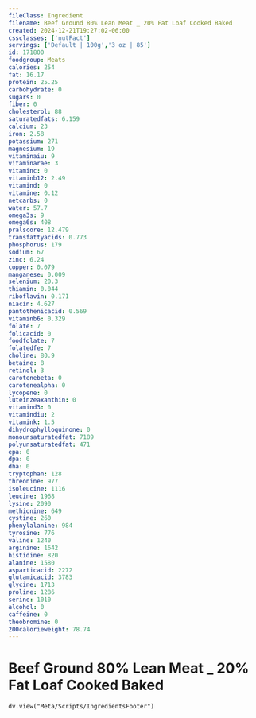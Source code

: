 ```yaml
---
fileClass: Ingredient
filename: Beef Ground 80% Lean Meat _ 20% Fat Loaf Cooked Baked
created: 2024-12-21T19:27:02-06:00
cssclasses: ['nutFact']
servings: ['Default | 100g','3 oz | 85']
id: 171800
foodgroup: Meats
calories: 254
fat: 16.17
protein: 25.25
carbohydrate: 0
sugars: 0
fiber: 0
cholesterol: 88
saturatedfats: 6.159
calcium: 23
iron: 2.58
potassium: 271
magnesium: 19
vitaminaiu: 9
vitaminarae: 3
vitaminc: 0
vitaminb12: 2.49
vitamind: 0
vitamine: 0.12
netcarbs: 0
water: 57.7
omega3s: 9
omega6s: 408
pralscore: 12.479
transfattyacids: 0.773
phosphorus: 179
sodium: 67
zinc: 6.24
copper: 0.079
manganese: 0.009
selenium: 20.3
thiamin: 0.044
riboflavin: 0.171
niacin: 4.627
pantothenicacid: 0.569
vitaminb6: 0.329
folate: 7
folicacid: 0
foodfolate: 7
folatedfe: 7
choline: 80.9
betaine: 8
retinol: 3
carotenebeta: 0
carotenealpha: 0
lycopene: 0
luteinzeaxanthin: 0
vitamind3: 0
vitamindiu: 2
vitamink: 1.5
dihydrophylloquinone: 0
monounsaturatedfat: 7189
polyunsaturatedfat: 471
epa: 0
dpa: 0
dha: 0
tryptophan: 128
threonine: 977
isoleucine: 1116
leucine: 1968
lysine: 2090
methionine: 649
cystine: 260
phenylalanine: 984
tyrosine: 776
valine: 1240
arginine: 1642
histidine: 820
alanine: 1580
asparticacid: 2272
glutamicacid: 3783
glycine: 1713
proline: 1286
serine: 1010
alcohol: 0
caffeine: 0
theobromine: 0
200calorieweight: 78.74
---
```


# Beef Ground 80% Lean Meat _ 20% Fat Loaf Cooked Baked

```dataviewjs
dv.view("Meta/Scripts/IngredientsFooter")
```